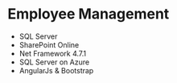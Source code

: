 # Employee Management
- SQL Server
- SharePoint Online
- Net Framework 4.7.1
- SQL Server on Azure
- AngularJs & Bootstrap
